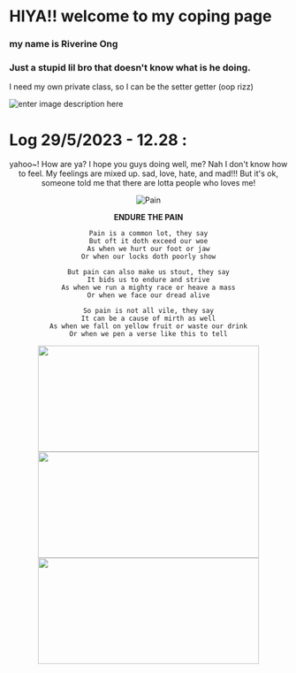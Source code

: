 # HIYA!! welcome to my coping page
### my name is Riverine Ong  
### Just a stupid lil bro that doesn't know what is he doing.  
I need my own private class, so I can be the setter getter (oop rizz)

![enter image description here](https://cdn.discordapp.com/attachments/1023598916857499680/1114536348712435762/ezgif.com-add-text.gif)

# Log 29/5/2023 - 12.28 :</bold>
<center> yahoo~!   
How are ya? I hope you guys doing well, me? Nah I don't know how to feel. My feelings are mixed up. sad, love, hate, and mad!!! But it's ok, someone told me that there are lotta people who loves me! 

![Pain](https://media.tenor.com/yM1cCQGkVTgAAAAM/k-on-yui-hirasawa.gif)

 <bold> **ENDURE THE PAIN**
```text
Pain is a common lot, they say
But oft it doth exceed our woe
As when we hurt our foot or jaw
Or when our locks doth poorly show

But pain can also make us stout, they say
It bids us to endure and strive
As when we run a mighty race or heave a mass
Or when we face our dread alive

So pain is not all vile, they say
It can be a cause of mirth as well
As when we fall on yellow fruit or waste our drink
Or when we pen a verse like this to tell
```

<div>
    <img align="center" src="https://github-readme-streak-stats.herokuapp.com/?user=riveong&theme=radical&hide_border=true" height="192px"  width="400px" />
    <img align="center" src="https://github-readme-stats.vercel.app/api/top-langs/?username=riveong&layout=compact&theme=radical&hide_border=true" height="192px"  width="400px">
    <img align="center" src="https://github-readme-stats.vercel.app/api?username=riveong&count_private=true&theme=radical&hide_border=true&hide=stars" height="192px"  width="400px"/>
  </div>
